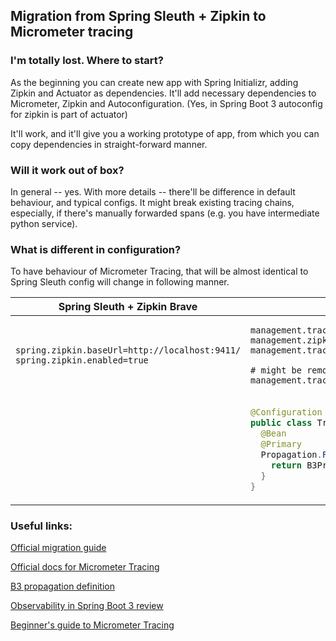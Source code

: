 ## Migration from Spring Sleuth + Zipkin to Micrometer tracing

### I'm totally lost. Where to start?

As the beginning you can create new app with Spring Initializr, adding Zipkin and Actuator as dependencies. 
It'll add necessary dependencies to Micrometer, Zipkin and Autoconfiguration. 
(Yes, in Spring Boot 3 autoconfig for zipkin is part of actuator) 

It'll work, and it'll give you a working prototype of app, from which you can copy dependencies
in straight-forward manner.

### Will it work out of box?

In general -- yes. With more details -- there'll be difference in default behaviour, and typical configs.
It might break existing tracing chains, especially, if there's manually forwarded spans (e.g. you have intermediate 
python service).

### What is different in configuration?

To have behaviour of Micrometer Tracing, that will be almost identical 
to Spring Sleuth config will change in following manner.

<table>
<thead>
<tr>
    <th>Spring Sleuth + Zipkin Brave</th>
    <th>Micrometer Tracing + Zipkin Brave</th>
</tr>
</thead>
<tbody>
<tr>
<td>

```properties
spring.zipkin.baseUrl=http://localhost:9411/
spring.zipkin.enabled=true
```
</td>
<td>

```properties
management.tracing.enabled=true
management.zipkin.tracing.endpoint=http://localhost:9411/api/v2/spans
management.tracing.sampling.probability=1.0

# might be removed, because uses single-line version of b3, should be overridden with config
management.tracing.propagation.type=b3
```
</td>
</tr>
<tr>
<td></td>
<td>

```java
@Configuration
public class TracingConfig {
  @Bean
  @Primary
  Propagation.Factory propagationFactory(TracingProperties tracing) {
    return B3Propagation.newFactoryBuilder().injectFormat(B3Propagation.Format.MULTI).build();
  }
}
```
</td>
</tr>

</tbody>
</table>

### Useful links:
[Official migration guide](https://github.com/micrometer-metrics/tracing/wiki/Spring-Cloud-Sleuth-3.1-Migration-Guide)

[Official docs for Micrometer Tracing](https://micrometer.io/docs/tracing)

[B3 propagation definition](https://github.com/openzipkin/b3-propagation)

[Observability in Spring Boot 3 review](https://spring.io/blog/2022/10/12/observability-with-spring-boot-3)

[Beginner's guide to Micrometer Tracing](https://springbootlearning.medium.com/using-micrometer-to-trace-your-spring-boot-app-1fe6ff9982ae)
